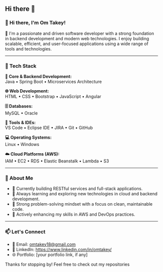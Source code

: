 ## Hi there 👋

<!--
**OmTakey21/OmTakey21** is a ✨ _special_ ✨ repository because its `README.md` (this file) appears on your GitHub profile.

Here are some ideas to get you started:

- 🔭 I’m currently working on ...
- 🌱 I’m currently learning ...
- 👯 I’m looking to collaborate on ...
- 🤔 I’m looking for help with ...
- 💬 Ask me about ...
- 📫 How to reach me: ...
- 😄 Pronouns: ...
- ⚡ Fun fact: ...
-->

### 👋 Hi there, I'm Om Takey!

🚀 I'm a passionate and driven software developer with a strong foundation in backend development and modern web technologies. I enjoy building scalable, efficient, and user-focused applications using a wide range of tools and technologies.

---

### 💼 Tech Stack

**🧠 Core & Backend Development:**  
Java • Spring Boot • Microservices Architecture

**🌐 Web Development:**  
HTML • CSS • Bootstrap • JavaScript • Angular

**🗄️ Databases:**  
MySQL • Oracle

**🧰 Tools & IDEs:**  
VS Code • Eclipse IDE • JIRA • Git • GitHub

**💻 Operating Systems:**  
Linux • Windows

**☁️ Cloud Platforms (AWS):**  
IAM • EC2 • RDS • Elastic Beanstalk • Lambda • S3

---

### 📌 About Me

- 🔨 Currently building RESTful services and full-stack applications.
- 📘 Always learning and exploring new technologies in cloud and backend development.
- 🧩 Strong problem-solving mindset with a focus on clean, maintainable code.
- 🌱 Actively enhancing my skills in AWS and DevOps practices.

---

### 📫 Let's Connect

- 📧 Email: omtakey18@gmail.com
- 💼 LinkedIn: https://www.linkedin.com/in/omtakey/  
- 🌐 Portfolio: [your portfolio link, if any]

Thanks for stopping by! Feel free to check out my repositories 
